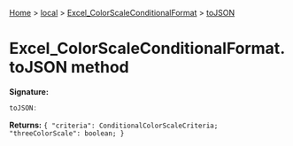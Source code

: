 [Home](./index) &gt; [local](local.md) &gt; [Excel\_ColorScaleConditionalFormat](local.excel_colorscaleconditionalformat.md) &gt; [toJSON](local.excel_colorscaleconditionalformat.tojson.md)

# Excel\_ColorScaleConditionalFormat.toJSON method


**Signature:**
```javascript
toJSON:
```
**Returns:** `{
            "criteria": ConditionalColorScaleCriteria;
            "threeColorScale": boolean;
        }`

